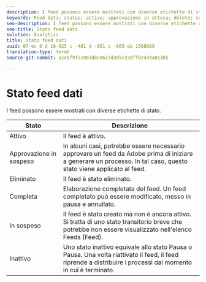 ```yaml
---
description: I feed possono essere mostrati con diverse etichette di stato.
keywords: Feed dati; status; active; approvazione in attesa; delete; complete; pending; inactive
seo-description: I feed possono essere mostrati con diverse etichette di stato.
seo-title: Stato feed dati
solution: Analytics
title: Stato feed dati
uuid: 07 ec 0 d 16-925 c -481 d -801 c -869 eb 1568689
translation-type: tm+mt
source-git-commit: ace5f9f2c003d8c0617d3d5c338ff02439a013b5

---
```



# Stato feed dati

I feed possono essere mostrati con diverse etichette di stato.

| Stato | Descrizione |
|---|---|
| Attivo | Il feed è attivo. |
| Approvazione in sospeso | In alcuni casi, potrebbe essere necessario approvare un feed da Adobe prima di iniziare a generare un processo. In tal caso, questo stato viene applicato al feed. |
| Eliminato | Il feed è stato eliminato. |
| Completa | Elaborazione completata del feed. Un feed completato può essere modificato, messo in pausa e annullato. |
| In sospeso | Il feed è stato creato ma non è ancora attivo. Si tratta di uno stato transitorio breve che potrebbe non essere visualizzato nell'elenco Feeds (Feed). |
| Inattivo | Uno stato inattivo equivale allo stato Pausa o Pausa. Una volta riattivato il feed, il feed riprende a distribuire i processi dal momento in cui è terminato. |